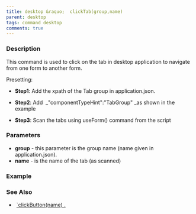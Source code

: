 ```yaml
---
title: desktop &raquo;  clickTab(group,name)
parent: desktop
tags: command desktop
comments: true
---
```


### Description

This command is used to click on the tab in desktop application to navigate from one form to another form.

Presetting:

- **Step1**: Add the xpath of the Tab group in application.json.

- **Step2**: Add  _"componentTypeHint":"TabGroup" _as shown in the example

- **Step3**: Scan the tabs using useForm() command from the script

### Parameters

- **group** - this parameter is the group name (name given in application.json).
- **name** - is the name of the tab (as scanned)

### Example


### See Also

-  [`clickButton(name) .](clickButton(name))